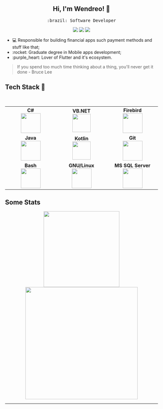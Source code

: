 <h2 align="center"> Hi, I'm Wendreo! 👋 <br/> </h2> 

<p align="center"> <samp>:brazil: Software Developer</p>
  
<p align="center">
<a href="https://www.linkedin.com/in/wendreof/"><img src="https://img.shields.io/badge/linkedin-%230077B5.svg?&style=for-the-badge&logo=linkedin&logoColor=white"/></a>
<a href="https://instagram.com/wendreof"><img src="https://img.shields.io/badge/instagram-%23E4405F.svg?&style=for-the-badge&logo=instagram&logoColor=white"/></a>
<a href="https://www.twitch.tv/wendreof"/><img src="https://img.shields.io/badge/Twitch-9146FF?style=for-the-badge&logo=twitch&logoColor=white"/></a>

<ul>
  <li>💻 Responsible for building financial apps such payment methods and stuff like that;</li>
  <li>:rocket: Graduate degree in Mobile apps development;</li>
  <li>:purple_heart: Lover of Flutter and it's ecosystem.</li>
</ul>

> If you spend too much time thinking about a thing, you'll never get it done - Bruce Lee
  
## Tech Stack :wrench:
<br>
<table>
<tbody>
 <tr>

<td align="center" width="20%">
<span><b><center>C#</center></b></span> 
<img height=65px src="https://upload.wikimedia.org/wikipedia/commons/0/0d/C_Sharp_wordmark.svg"> 
  
</td>
<!--
<td align="center" width="20%">
<span><b><center>Flutter</center></b></span> 
<img height=60px src="https://img.icons8.com/color/2x/flutter.png"> 
</td>
-->
   <td align="center" width="20%">
<span><b><center>VB.NET</center></b></span> 
<img height=60px src="https://upload.wikimedia.org/wikipedia/commons/4/40/VB.NET_Logo.svg"> 
</td>
   

<td align="center" width="20%">
<span><b><center>Firebird</center></b></span> 
<img height=65px src="https://firebirdsql.org/file/about/ds-firebird-logo-1000.png"> 
</td>

<tr>
<td align="center" width="20%">
<span><b><center>Java</center></b></span> 
<img height=65px src="https://img.icons8.com/color/96/000000/java-coffee-cup-logo.png"> 
</td>
  
<td align="center" width="20%">
<span><b><center>Kotlin</center></b></span> 
<img height=60px src="https://img.icons8.com/color/48/000000/kotlin.png"> 
</td>
 

<td align="center" width="20%">
<span><b><center>Git</center></b></span> 
<img height=65px src="https://img.icons8.com/color/48/000000/git.png"> 
</td>

<tr>
<td align="center" width="20%">
<span><b><center>Bash</center></b></span> 
<img height=65px src="https://img.icons8.com/fluent/48/000000/console.png"> 
</td>

 <td align="center" width="20%">
<span><b><center>GNU/Linux</center></b></span> 
<img height=65px src="https://img.icons8.com/color/96/000000/linux.png"> 
</td> 


 <td align="center" width="20%">
<span><b><center>MS SQL Server</center></b></span> 
<img height=65px src="https://www.freeiconspng.com/uploads/sql-server-icon-8.png"> 
  
 </td> 

</tr>

</tbody>
</table>


## Some Stats
<p align = "center"   width="150%">
 <img height=250px src  = "https://wakatime.com/share/@wendreof/01827b46-e8e2-4410-9e17-1039b0931617.svg">

 <img height=370px src  = "https://wakatime.com/share/@wendreof/a169d910-f877-40e5-8fc5-61afedf88274.svg">
</p>

____


<!--

<p align = "center">
  <img src = "https://github-readme-stats.vercel.app/api?username=wendreof&show_icons=true&theme=dracula&line_height=27">
</p>
**wendreof/wendreof** is a ✨ _special_ ✨ repository because its `README.md` (this file) appears on your GitHub profile.

Here are some ideas to get you started:

- 🔭 I’m currently working on Credisan
- 🌱 I’m currently learning Flutter
- 👯 I’m looking to collaborate on 
- 🤔 I’m looking for help with ...
- 💬 Ask me about ...
- 📫 How to reach me: ...
- 😄 Pronouns: ...
- ⚡ Fun fact: ...
-->
